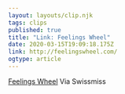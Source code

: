 ```yaml
---
layout: layouts/clip.njk 
tags: clips 
published: true 
title: "Link: Feelings Wheel" 
date: 2020-03-15T19:09:18.175Z 
link: http://feelingswheel.com/ 
ogtype: article 
---
```

[Feelings Wheel](http://feelingswheel.com/) 
Via Swissmiss